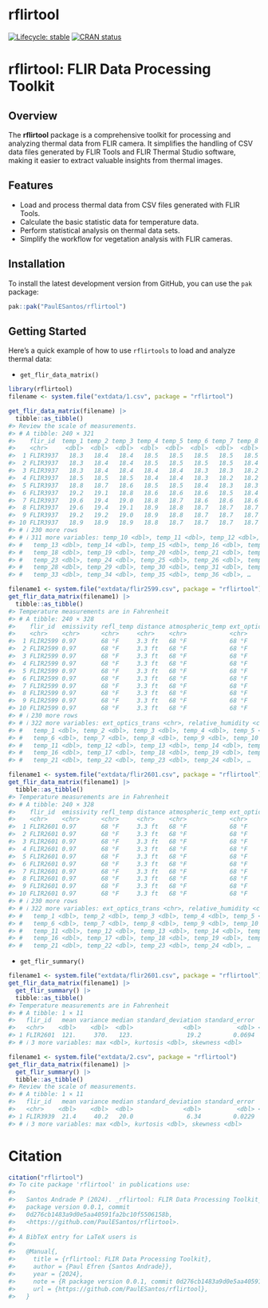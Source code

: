 
<!-- README.md is generated from README.Rmd. Please edit that file -->

# rflirtool

<!-- badges: start -->

[![Lifecycle:
stable](https://img.shields.io/badge/lifecycle-stable-green.svg)](https://lifecycle.r-lib.org/articles/stages.html#stable)
[![CRAN
status](https://www.r-pkg.org/badges/version/rflirtool)](https://CRAN.R-project.org/package=rflirtool)
<!-- badges: end -->

# rflirtool: FLIR Data Processing Toolkit

## Overview

The **rflirtool** package is a comprehensive toolkit for processing and
analyzing thermal data from FLIR camera. It simplifies the handling of
CSV data files generated by FLIR Tools and FLIR Thermal Studio software,
making it easier to extract valuable insights from thermal images.

## Features

- Load and process thermal data from CSV files generated with FLIR
  Tools.
- Calculate the basic statistic data for temperature data.
- Perform statistical analysis on thermal data sets.
- Simplify the workflow for vegetation analysis with FLIR cameras.

## Installation

To install the latest development version from GitHub, you can use the
`pak` package:

``` r
pak::pak("PaulESantos/rflirtool")
```

## Getting Started

Here’s a quick example of how to use `rflirtools` to load and analyze
thermal data:

- `get_flir_data_matrix()`

``` r
library(rflirtool)
filename <- system.file("extdata/1.csv", package = "rflirtool")

get_flir_data_matrix(filename) |> 
  tibble::as_tibble()
#> Review the scale of measurements.
#> # A tibble: 240 × 321
#>    flir_id  temp_1 temp_2 temp_3 temp_4 temp_5 temp_6 temp_7 temp_8 temp_9
#>    <chr>     <dbl>  <dbl>  <dbl>  <dbl>  <dbl>  <dbl>  <dbl>  <dbl>  <dbl>
#>  1 FLIR3937   18.3   18.4   18.4   18.5   18.5   18.5   18.5   18.5   18.3
#>  2 FLIR3937   18.3   18.4   18.4   18.5   18.5   18.5   18.5   18.4   18.2
#>  3 FLIR3937   18.3   18.4   18.4   18.4   18.4   18.3   18.3   18.2   18.1
#>  4 FLIR3937   18.5   18.5   18.5   18.4   18.4   18.3   18.2   18.2   18.1
#>  5 FLIR3937   18.8   18.7   18.6   18.5   18.5   18.4   18.3   18.3   18.2
#>  6 FLIR3937   19.2   19.1   18.8   18.6   18.6   18.6   18.5   18.4   18.3
#>  7 FLIR3937   19.6   19.4   19.0   18.8   18.7   18.6   18.6   18.6   18.5
#>  8 FLIR3937   19.6   19.4   19.1   18.9   18.8   18.7   18.7   18.7   18.6
#>  9 FLIR3937   19.2   19.2   19.0   18.9   18.8   18.7   18.7   18.7   18.6
#> 10 FLIR3937   18.9   18.9   18.9   18.8   18.7   18.7   18.7   18.7   18.6
#> # ℹ 230 more rows
#> # ℹ 311 more variables: temp_10 <dbl>, temp_11 <dbl>, temp_12 <dbl>,
#> #   temp_13 <dbl>, temp_14 <dbl>, temp_15 <dbl>, temp_16 <dbl>, temp_17 <dbl>,
#> #   temp_18 <dbl>, temp_19 <dbl>, temp_20 <dbl>, temp_21 <dbl>, temp_22 <dbl>,
#> #   temp_23 <dbl>, temp_24 <dbl>, temp_25 <dbl>, temp_26 <dbl>, temp_27 <dbl>,
#> #   temp_28 <dbl>, temp_29 <dbl>, temp_30 <dbl>, temp_31 <dbl>, temp_32 <dbl>,
#> #   temp_33 <dbl>, temp_34 <dbl>, temp_35 <dbl>, temp_36 <dbl>, …
```

``` r
filename1 <- system.file("extdata/flir2599.csv", package = "rflirtool")
get_flir_data_matrix(filename1) |> 
  tibble::as_tibble()
#> Temperature measurements are in Fahrenheit
#> # A tibble: 240 × 328
#>    flir_id  emissivity refl_temp distance atmospheric_temp ext_optics_temp
#>    <chr>    <chr>      <chr>     <chr>    <chr>            <chr>          
#>  1 FLIR2599 0.97       68 °F     3.3 ft   68 °F            68 °F          
#>  2 FLIR2599 0.97       68 °F     3.3 ft   68 °F            68 °F          
#>  3 FLIR2599 0.97       68 °F     3.3 ft   68 °F            68 °F          
#>  4 FLIR2599 0.97       68 °F     3.3 ft   68 °F            68 °F          
#>  5 FLIR2599 0.97       68 °F     3.3 ft   68 °F            68 °F          
#>  6 FLIR2599 0.97       68 °F     3.3 ft   68 °F            68 °F          
#>  7 FLIR2599 0.97       68 °F     3.3 ft   68 °F            68 °F          
#>  8 FLIR2599 0.97       68 °F     3.3 ft   68 °F            68 °F          
#>  9 FLIR2599 0.97       68 °F     3.3 ft   68 °F            68 °F          
#> 10 FLIR2599 0.97       68 °F     3.3 ft   68 °F            68 °F          
#> # ℹ 230 more rows
#> # ℹ 322 more variables: ext_optics_trans <chr>, relative_humidity <chr>,
#> #   temp_1 <dbl>, temp_2 <dbl>, temp_3 <dbl>, temp_4 <dbl>, temp_5 <dbl>,
#> #   temp_6 <dbl>, temp_7 <dbl>, temp_8 <dbl>, temp_9 <dbl>, temp_10 <dbl>,
#> #   temp_11 <dbl>, temp_12 <dbl>, temp_13 <dbl>, temp_14 <dbl>, temp_15 <dbl>,
#> #   temp_16 <dbl>, temp_17 <dbl>, temp_18 <dbl>, temp_19 <dbl>, temp_20 <dbl>,
#> #   temp_21 <dbl>, temp_22 <dbl>, temp_23 <dbl>, temp_24 <dbl>, …
```

``` r
filename1 <- system.file("extdata/flir2601.csv", package = "rflirtool")
get_flir_data_matrix(filename1) |> 
  tibble::as_tibble()
#> Temperature measurements are in Fahrenheit
#> # A tibble: 240 × 328
#>    flir_id  emissivity refl_temp distance atmospheric_temp ext_optics_temp
#>    <chr>    <chr>      <chr>     <chr>    <chr>            <chr>          
#>  1 FLIR2601 0.97       68 °F     3.3 ft   68 °F            68 °F          
#>  2 FLIR2601 0.97       68 °F     3.3 ft   68 °F            68 °F          
#>  3 FLIR2601 0.97       68 °F     3.3 ft   68 °F            68 °F          
#>  4 FLIR2601 0.97       68 °F     3.3 ft   68 °F            68 °F          
#>  5 FLIR2601 0.97       68 °F     3.3 ft   68 °F            68 °F          
#>  6 FLIR2601 0.97       68 °F     3.3 ft   68 °F            68 °F          
#>  7 FLIR2601 0.97       68 °F     3.3 ft   68 °F            68 °F          
#>  8 FLIR2601 0.97       68 °F     3.3 ft   68 °F            68 °F          
#>  9 FLIR2601 0.97       68 °F     3.3 ft   68 °F            68 °F          
#> 10 FLIR2601 0.97       68 °F     3.3 ft   68 °F            68 °F          
#> # ℹ 230 more rows
#> # ℹ 322 more variables: ext_optics_trans <chr>, relative_humidity <chr>,
#> #   temp_1 <dbl>, temp_2 <dbl>, temp_3 <dbl>, temp_4 <dbl>, temp_5 <dbl>,
#> #   temp_6 <dbl>, temp_7 <dbl>, temp_8 <dbl>, temp_9 <dbl>, temp_10 <dbl>,
#> #   temp_11 <dbl>, temp_12 <dbl>, temp_13 <dbl>, temp_14 <dbl>, temp_15 <dbl>,
#> #   temp_16 <dbl>, temp_17 <dbl>, temp_18 <dbl>, temp_19 <dbl>, temp_20 <dbl>,
#> #   temp_21 <dbl>, temp_22 <dbl>, temp_23 <dbl>, temp_24 <dbl>, …
```

- `get_flir_summary()`

``` r
filename1 <- system.file("extdata/flir2601.csv", package = "rflirtool")
get_flir_data_matrix(filename1) |> 
  get_flir_summary() |> 
  tibble::as_tibble()
#> Temperature measurements are in Fahrenheit
#> # A tibble: 1 × 11
#>   flir_id   mean variance median standard_deviation standard_error   iqr   min
#>   <chr>    <dbl>    <dbl>  <dbl>              <dbl>          <dbl> <dbl> <dbl>
#> 1 FLIR2601  121.     370.   123.               19.2         0.0694  31.9  51.7
#> # ℹ 3 more variables: max <dbl>, kurtosis <dbl>, skewness <dbl>
```

``` r
filename1 <- system.file("extdata/2.csv", package = "rflirtool")
get_flir_data_matrix(filename1) |> 
  get_flir_summary() |> 
  tibble::as_tibble()
#> Review the scale of measurements.
#> # A tibble: 1 × 11
#>   flir_id   mean variance median standard_deviation standard_error   iqr   min
#>   <chr>    <dbl>    <dbl>  <dbl>              <dbl>          <dbl> <dbl> <dbl>
#> 1 FLIR3939  21.4     40.2   20.0               6.34         0.0229  8.05  11.4
#> # ℹ 3 more variables: max <dbl>, kurtosis <dbl>, skewness <dbl>
```

# Citation

``` r
citation("rflirtool")
#> To cite package 'rflirtool' in publications use:
#> 
#>   Santos Andrade P (2024). _rflirtool: FLIR Data Processing Toolkit_. R
#>   package version 0.0.1, commit
#>   0d276cb1483a9d0e5aa40591fa2bc10f5506158b,
#>   <https://github.com/PaulESantos/rflirtool>.
#> 
#> A BibTeX entry for LaTeX users is
#> 
#>   @Manual{,
#>     title = {rflirtool: FLIR Data Processing Toolkit},
#>     author = {Paul Efren {Santos Andrade}},
#>     year = {2024},
#>     note = {R package version 0.0.1, commit 0d276cb1483a9d0e5aa40591fa2bc10f5506158b},
#>     url = {https://github.com/PaulESantos/rflirtool},
#>   }
```
